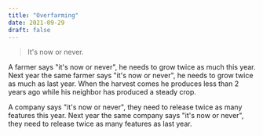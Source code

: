```yaml
---
title: "Overfarming"
date: 2021-09-29
draft: false
---
```


> It's now or never.

A farmer says "it's now or never", he needs to grow twice as much this year. Next year the same farmer says "it's now or never", he needs to grow twice as much as last year. When the harvest comes he produces less than 2 years ago while his neighbor has produced a steady crop.

A company says "it's now or never", they need to release twice as many features this year. Next year the same company says "it's now or never", they need to release twice as many features as last year.
